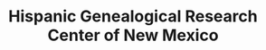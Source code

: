 ---
layout: repo
title: "Hispanic Genealogical Research Center of New Mexico"
id: 24286
permalink: repos/24286/
---